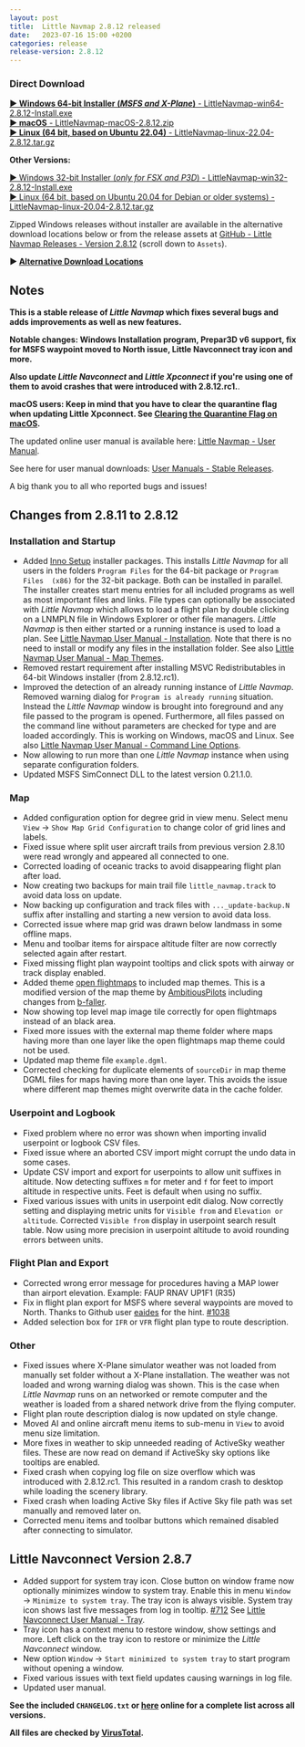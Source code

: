 ```yaml
---
layout: post
title:  Little Navmap 2.8.12 released
date:   2023-07-16 15:00 +0200
categories: release
release-version: 2.8.12
---
```


### Direct Download

[**► Windows 64-bit Installer \(*MSFS and X-Plane*\)** - LittleNavmap-win64-2.8.12-Install.exe](https://github.com/albar965/littlenavmap/releases/download/v2.8.12/LittleNavmap-win64-2.8.12-Install.exe)<br/>
[**► macOS** - LittleNavmap-macOS-2.8.12.zip](https://github.com/albar965/littlenavmap/releases/download/v2.8.12/LittleNavmap-macOS-2.8.12.zip)<br/>
[**► Linux \(64 bit, based on Ubuntu 22.04\)** - LittleNavmap-linux-22.04-2.8.12.tar.gz](https://github.com/albar965/littlenavmap/releases/download/v2.8.12/LittleNavmap-linux-22.04-2.8.12.tar.gz)

**Other Versions:**

[► Windows 32-bit Installer \(*only for FSX and P3D*\) - LittleNavmap-win32-2.8.12-Install.exe](https://github.com/albar965/littlenavmap/releases/download/v2.8.12/LittleNavmap-win32-2.8.12-Install.exe)<br/>
[► Linux \(64 bit, based on Ubuntu 20.04 for Debian or older systems\) - LittleNavmap-linux-20.04-2.8.12.tar.gz](https://github.com/albar965/littlenavmap/releases/download/v2.8.12/LittleNavmap-linux-20.04-2.8.12.tar.gz)

Zipped Windows releases without installer are available in the alternative download locations below or from the release assets at [GitHub - Little Navmap Releases - Version 2.8.12](https://github.com/albar965/littlenavmap/releases/v2.8.12) \(scroll down to `Assets`\).

**► [Alternative Download Locations](downloads.html)**

## Notes

**This is a stable release of *Little Navmap* which fixes several bugs and adds
improvements as well as new features.**

**Notable changes: Windows Installation program, Prepar3D v6 support,
  fix for MSFS waypoint moved to North issue, Little Navconnect tray icon and more.**

**Also update *Little Navconnect* and *Little Xpconnect* if you're using one of them to
avoid crashes that were introduced with 2.8.12.rc1.**.

**macOS users: Keep in mind that you have to clear the quarantine flag when updating Little Xpconnect. See
[Clearing the Quarantine Flag on macOS](https://www.littlenavmap.org/manuals/littlenavmap/release/latest/en/XPCONNECT.html#clearing-the-quarantine-flag-on-macos).**

The updated online user manual is available here:
[Little Navmap - User Manual](https://www.littlenavmap.org/manuals/littlenavmap/release/latest/en/).

See here for user manual downloads:
[User Manuals - Stable Releases](https://albar965.github.io/manuals.html#stable).

A big thank you to all who reported bugs and issues!

## Changes from 2.8.11 to 2.8.12

### Installation and Startup

* Added [Inno Setup](https://jrsoftware.org/isinfo.php) installer packages. This installs
  *Little Navmap* for all users in the folders `Program Files` for the 64-bit package or
  `Program Files  (x86)` for the 32-bit package. Both can be installed in parallel. The installer
  creates start menu entries for all included programs as well as most important files and links.
  File types can optionally be associated with *Little Navmap* which allows to load a flight plan by
  double clicking on a LNMPLN file in Windows Explorer or other file managers. *Little Navmap* is
  then either started or a running instance is used to load a plan. See
  [Little Navmap User Manual - Installation](https://www.littlenavmap.org/manuals/littlenavmap/release/2.8/en/INSTALLATION.html#windows).
  Note that there is no need to install or modify any files in the installation folder. See also
  [Little Navmap User Manual - Map Themes](https://www.littlenavmap.org/manuals/littlenavmap/release/2.8/en/MAPTHEMES.html).
* Removed restart requirement after installing MSVC Redistributables in 64-bit Windows
  installer (from 2.8.12.rc1).
* Improved the detection of an already running instance of *Little Navmap*. Removed warning dialog
  for `Program is already running` situation. Instead the *Little Navmap* window is brought into
  foreground and any file passed to the program is opened. Furthermore, all files passed on the
  command line without parameters are checked for type and are loaded accordingly. This is working
  on Windows, macOS and Linux. See also
  [Little Navmap User Manual - Command Line Options](https://www.littlenavmap.org/manuals/littlenavmap/release/2.8/en/COMMANDLINE.html).
* Now allowing to run more than one *Little Navmap* instance when using separate configuration folders.
* Updated MSFS SimConnect DLL to the latest version 0.21.1.0.

### Map

* Added configuration option for degree grid in view menu. Select menu `View` ->
  `Show Map Grid Configuration` to change color of grid lines and labels.
* Fixed issue where split user aircraft trails from previous version 2.8.10 were read wrongly
  and appeared all connected to one.
* Corrected loading of oceanic tracks to avoid disappearing flight plan after load.
* Now creating two backups for main trail file `little_navmap.track` to avoid data loss on update.
* Now backing up configuration and track files with `..._update-backup.N` suffix after installing
  and starting a new version to avoid data loss.
* Corrected issue where map grid was drawn below landmass in some offline maps.
* Menu and toolbar items for airspace altitude filter are now correctly selected again after
  restart.
* Fixed missing flight plan waypoint tooltips and click spots with airway or track display enabled.
* Added theme [open flightmaps](https://www.openflightmaps.org/) to included map themes.
  This is a modified version of the map theme by
  [AmbitiousPilots](https://github.com/AmbitiousPilots/LittleNavmapOFMTheme) including changes
  from [b-faller](https://github.com/b-faller).
* Now showing top level map image tile correctly for open flightmaps instead of an black area.
* Fixed more issues with the external map theme folder where maps having more than one layer like
  the open flightmaps map theme could not be used.
* Updated map theme file `example.dgml`.
* Corrected checking for duplicate elements of `sourceDir` in map theme DGML files for maps having
  more than one layer. This avoids the issue where different map themes might overwrite data in the
  cache folder.

### Userpoint and Logbook

* Fixed problem where no error was shown when importing invalid userpoint or logbook CSV files.
* Fixed issue where an aborted CSV import might corrupt the undo data in some cases.
* Update CSV import and export for userpoints to allow unit suffixes in altitude. Now detecting
  suffixes `m` for meter and `f` for feet to import altitude in respective units. Feet is
  default when using no suffix.
* Fixed various issues with units in userpoint edit dialog. Now correctly setting and displaying
  metric units for `Visible from` and `Elevation or altitude`. Corrected `Visible from` display in
  userpoint search result table. Now using more precision in userpoint altitude to avoid rounding
  errors between units.

### Flight Plan and Export

* Corrected wrong error message for procedures having a MAP lower than airport elevation.
  Example: FAUP RNAV UP1F1 (R35)
* Fix in flight plan export for MSFS where several waypoints are moved to North. Thanks to Github user
  [eaides](https://github.com/eaides) for the hint. [#1038](https://github.com/albar965/littlenavmap/issues/1038)
* Added selection box for `IFR` or `VFR` flight plan type to route description.

### Other

* Fixed issues where X-Plane simulator weather was not loaded from manually set folder without a
  X-Plane installation. The weather was not loaded and wrong warning dialog was shown.
  This is the case when *Little Navmap* runs on an networked or remote computer and the weather
  is loaded from a shared network drive from the flying computer.
* Flight plan route description dialog is now updated on style change.
* Moved AI and online aircraft menu items to sub-menu in `View` to avoid menu size limitation.
* More fixes in weather to skip unneeded reading of ActiveSky weather files. These are now read
  on demand if ActiveSky sky options like tooltips are enabled.
* Fixed crash when copying log file on size overflow which was introduced with 2.8.12.rc1.
  This resulted in a random crash to desktop while loading the scenery library.
* Fixed crash when loading Active Sky files if Active Sky file path was set manually and removed
  later on.
* Corrected menu items and toolbar buttons which remained disabled after connecting to simulator.

## Little Navconnect Version 2.8.7

* Added support for system tray icon. Close button on window frame now optionally minimizes window
  to system tray. Enable this in menu `Window` -> `Minimize to system tray`. The tray icon is always
  visible. System tray icon shows last five messages from log in tooltip. [#712](https://github.com/albar965/littlenavmap/issues/712)
  See [Little Navconnect User Manual - Tray](https://www.littlenavmap.org/manuals/littlenavconnect/release/2.8/en/TRAY.html).
* Tray icon has a context menu to restore window, show settings and more. Left click on the tray icon
  to restore or minimize the *Little Navconnect* window.
* New option `Window` -> `Start minimized to system tray` to start program without opening a window.
* Fixed various issues with text field updates causing warnings in log file.
* Updated user manual.

**See the included `CHANGELOG.txt` or [here](https://github.com/albar965/littlenavmap/blob/v2.8.12/CHANGELOG.txt) online for a complete list across all versions.**

**All files are checked by [VirusTotal](https://www.virustotal.com).**
